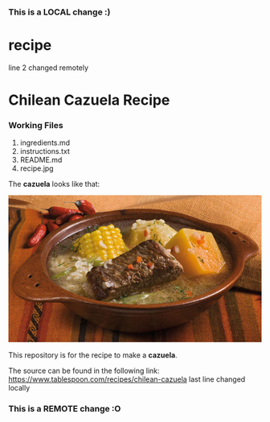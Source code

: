 ### This is a LOCAL change :)
# recipe
line 2 changed remotely

# Chilean Cazuela Recipe

### Working Files

1. ingredients.md
2. instructions.txt
3. README.md
4. recipe.jpg

The **cazuela** looks like that:

![the chilean cazuela](recipe.jpg)

This repository is for the recipe to make a **cazuela**. 

The source can be found in the following link:
https://www.tablespoon.com/recipes/chilean-cazuela
last line changed locally
### This is a REMOTE change :O

